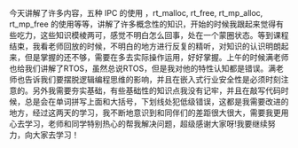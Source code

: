    今天讲解了许多内容，五种 IPC 的使用 ，rt_malloc, rt_free, rt_mp_alloc, rt_mp_free 的使用等等，讲解了许多概念性的知识，开始的时候我跟起来觉得有些吃力，这些知识模棱两可，感觉不明白怎么回事，处在一个蒙圈状态。等到课程结束，我看老师回放的时候，不明白的地方进行反复的精听，对知识的认识明朗起来，但是掌握的还不够，需要在多去实际操作运用，好好掌握。上午的时候满老师也给我们讲解了RTOS，虽然总说RTOS，但是我对他的特性认知都是错误。满老师也告诉我们要摆脱逻辑编程思维的影响，并且在嵌入式行业安全性是必须时刻注意的。另外我需要夯实基础，有些基础性的知识点我没有记牢，并且在敲写代码时候，总是会在单词拼写上面和大括号，下划线处犯低级错误，这都是我需要改进的地方，经过这两天的学习，我不断地意识到和同伴们的差距很大很大，需要我更用心去学习，老师和同学特别热心的帮我解决问题，超级感谢大家呀!我要继续努力，向大家去学习！
